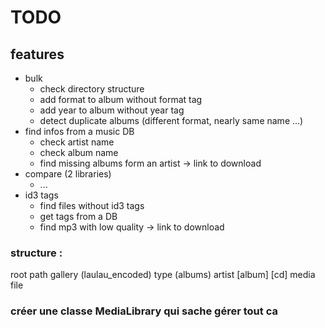 # TODO

## features
- bulk
    - check directory structure
    - add format to album without format tag
    - add year to album without year tag
    - detect duplicate albums (different format, nearly same name ...)
- find infos from a music DB
    - check artist name
    - check album name
    - find missing albums form an artist -> link to download
- compare (2 libraries)
	- ...
- id3 tags
    - find files without id3 tags
    - get tags from a DB
    - find mp3 with low quality -> link to download

### structure :
root path
	gallery (laulau_encoded)
		type (albums)
			artist
				[album]
					[cd]
						media file

### créer une classe MediaLibrary qui sache gérer tout ca
